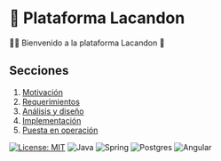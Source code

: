 # 🌳 Plataforma Lacandon

👋🏼 Bienvenido a la plataforma Lacandon 🛒

## Secciones

1. [Motivación](doc/motivacion.md)
2. [Requerimientos](doc/requerimiento.md)
3. [Análisis y diseño](doc/analisis.md)
4. [Implementación](doc/implementacion.md)
5. [Puesta en operación](doc/operacion.md)

[![License: MIT](https://cdn.prod.website-files.com/5e0f1144930a8bc8aace526c/65dd9eb5aaca434fac4f1c34_License-MIT-blue.svg)](/LICENSE)
![Java](https://img.shields.io/badge/java-%23ED8B00.svg?style=for-the-badge&logo=openjdk&logoColor=white)
![Spring](https://img.shields.io/badge/spring-%236DB33F.svg?style=for-the-badge&logo=spring&logoColor=white)
![Postgres](https://img.shields.io/badge/Postgres-%23316192.svg?style=for-the-badge&logo=postgresql&logoColor=white)
![Angular](https://img.shields.io/badge/Angular-%23DD0031.svg?style=for-the-badge&logo=angular&logoColor=white)
